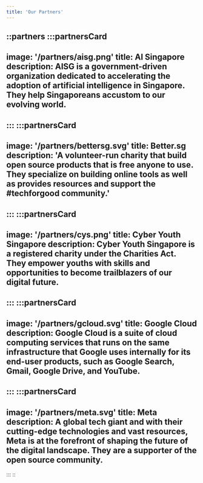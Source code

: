 ```yaml
---
title: 'Our Partners'
---
```


::partners
:::partnersCard
---
image: '/partners/aisg.png'
title: AI Singapore
description: AISG is a government-driven organization dedicated to accelerating the adoption of artificial intelligence in Singapore. They help Singaporeans accustom to our evolving world.
---
:::
:::partnersCard
---
image: '/partners/bettersg.svg'
title: Better.sg
description: 'A volunteer-run charity that build open source products that is free anyone to use. They specialize on building online tools as well as provides resources and support the #techforgood community.'
---
:::
:::partnersCard
---
image: '/partners/cys.png'
title: Cyber Youth Singapore
description: Cyber Youth Singapore is a registered charity under the Charities Act. They empower youths with skills and opportunities to become trailblazers of our digital future.
---
:::
:::partnersCard
---
image: '/partners/gcloud.svg'
title: Google Cloud
description: Google Cloud is a suite of cloud computing services that runs on the same infrastructure that Google uses internally for its end-user products, such as Google Search, Gmail, Google Drive, and YouTube.
---
:::
:::partnersCard
---
image: '/partners/meta.svg'
title: Meta
description: A global tech giant and with their cutting-edge technologies and vast resources, Meta is at the forefront of shaping the future of the digital landscape. They are a supporter of the open source community.
---
:::
::
